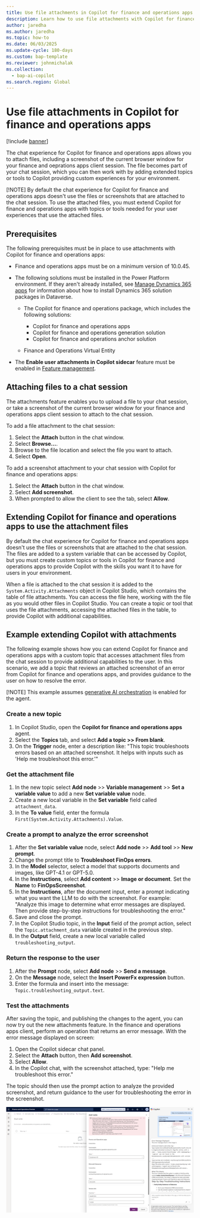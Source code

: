 ```yaml
---
title: Use file attachments in Copilot for finance and operations apps
description: Learn how to use file attachments with Copilot for finance and operations apps
author: jaredha
ms.author: jaredha
ms.topic: how-to
ms.date: 06/03/2025
ms.update-cycle: 180-days
ms.custom: bap-template
ms.reviewer: johnmichalak
ms.collection:
  - bap-ai-copilot
ms.search.region: Global
---
```


# Use file attachments in Copilot for finance and operations apps

[!include [banner](../includes/banner.md)]

The chat experience for Copilot for finance and operations apps allows you to attach files, including a screenshot of the current browser window for your finance and oeprations apps client session. The file becomes part of your chat session, which you can then work with by adding extended topics or tools to Copilot providing custom experiences for your environment.

[!NOTE] By default the chat experience for Copilot for finance and operations apps doesn't use the files or screenshots that are attached to the chat session. To use the attached files, you must extend Copilot for finance and operations apps with topics or tools needed for your user experiences that use the attached files.

## Prerequisites
The following prerequisites must be in place to use attachments with Copilot for finance and operations apps:
- Finance and operations apps must be on a minimum version of 10.0.45.
- The following solutions must be installed in the Power Platform environment. If they aren't already installed, see [Manage Dynamics 365 apps](/power-platform/admin/manage-apps) for information about how to install Dynamics 365 solution packages in Dataverse.

    - The Copilot for finance and operations package, which includes the following solutions:

        - Copilot for finance and operations apps
        - Copilot for finance and operations generation solution
        - Copilot for finance and operations anchor solution

    - Finance and Operations Virtual Entity

- The **Enable user attachments in Copilot sidecar** feature must be enabled in [Feature management](../../fin-ops/get-started/feature-management/feature-management-overview.md).

## Attaching files to a chat session
The attachments feature enables you to upload a file to your chat session, or take a screenshot of the current browser window for your finance and operations apps client session to attach to the chat session.

To add a file attachment to the chat session:
1. Select the **Attach** button in the chat window.
2. Select **Browse...**.
3. Browse to the file location and select the file you want to attach.
4. Select **Open**.

To add a screenshot attachment to your chat session with Copilot for finance and operations apps:
1. Select the **Attach** button in the chat window.
2. Select **Add screenshot**.
3. When prompted to allow the client to see the tab, select **Allow**.

## Extending Copilot for finance and operations apps to use the attachment files
By default the chat experience for Copilot for finance and operations apps doesn't use the files or screenshots that are attached to the chat session. The files are added to a system variable that can be accessed by Copilot, but you must create custom topics or tools in Copilot for finance and operations apps to provide Copilot with the skills you want it to have for users in your environment.

When a file is attached to the chat session it is added to the `System.Activity.Attachments` object in Copilot Studio, which contains the table of file attachments. You can access the file here, working with the file as you would other files in Copilot Studio. You can create a topic or tool that uses the file attachments, accessing the attached files in the table, to provide Copilot with additional capabilities.

## Example extending Copilot with attachments
The following example shows how you can extend Copilot for finance and operations apps with a custom topic that accesses attachment files from the chat session to provide additional capabilities to the user. In this scenario, we add a topic that reviews an attached screenshot of an error from Copilot for finance and operations apps, and provides guidance to the user on how to resolve the error.

[!NOTE] This example assumes [generative AI orchestration](https://learn.microsoft.com/microsoft-copilot-studio/advanced-generative-actions) is enabled for the agent.

### Create a new topic
1. In Copilot Studio, open the **Copilot for finance and operations apps** agent.
2. Select the **Topics** tab, and select **Add a topic >> From blank**.
3. On the **Trigger** node, enter a description like: "This topic troubleshoots errors based on an attached screenshot. It helps with inputs such as 'Help me troubleshoot this error.'"

### Get the attachment file
1. In the new topic select **Add node** >> **Variable management** >> **Set a variable value** to add a new **Set variable value** node.
2. Create a new local variable in the **Set variable** field called `attachment_data`.
3. In the **To value** field, enter the formula `First(System.Activity.Attachments).Value`.

### Create a prompt to analyze the error screenshot
1. After the **Set variable value** node, select **Add node** >> **Add tool** >> **New prompt**.
2. Change the prompt title to **Troubleshoot FinOps errors**.
3. In the **Model** selector, select a model that supports documents and images, like GPT-4.1 or GPT-5.0.
4. In the **Instructions**, select **Add content** >> **Image or document**. Set the **Name** to **FinOpsScreenshot**.
5. In the **Instructions**, after the document input, enter a prompt indicating what you want the LLM to do with the screenshot. For example: "Analyze this image to determine what error messages are displayed. Then provide step-by-step instructions for troubleshooting the error."
6. Save and close the prompt.
7. In the Copilot Studio topic, in the **Input** field of the prompt action, select the `Topic.attachment_data` variable created in the previous step.
8. In the **Output** field, create a new local variable called `troubleshooting_output`.

### Return the response to the user
1. After the **Prompt** node, select **Add node** >> **Send a message**.
2. On the **Message** node, select the **Insert PowerFx expression** button.
3. Enter the formula and insert into the message: `Topic.troubleshooting_output.text`.

### Test the attachments
After saving the topic, and publishing the changes to the agent, you can now try out the new attachments feature. In the finance and operations apps client, perform an operation that returns an error message. With the error message displayed on screen:

1. Open the Copilot sidecar chat panel.
2. Select the **Attach** button, then **Add screenshot**.
3. Select **Allow**.
4. In the Copilot chat, with the screenshot attached, type: "Help me troubleshoot this error."

The topic should then use the prompt action to analyze the provided screenshot, and return guidance to the user for troubleshooting the error in the screenshot.

![Troubleshooting error messages with prompts viewing screenshot attachments in Copilot](media/copilot-attachments-demo.png)
